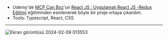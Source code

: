 - Udemy'de [MCP Can Boz](https://www.canboz.com/)'un [React JS : Uygulamalı React JS -Redux Eğitimi](https://www.udemy.com/course/react-egitimi/) eğitiminden esinlenerek böyle bir proje ortaya çıkardım.
- Tools: Typescript, React, CSS
***
![Ekran görüntüsü 2024-02-09 013553](https://github.com/zehraseren/todoprojectwithts/assets/94180168/7cc97edb-ecf0-487c-a8d4-fbd425bc13d0)
  
